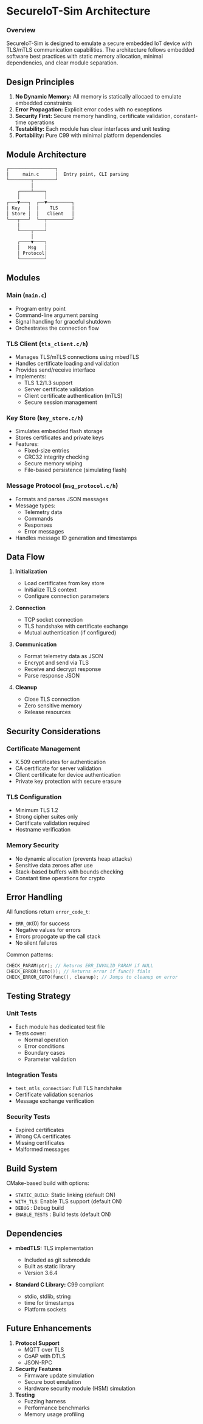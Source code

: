 # SecureIoT-Sim Architecture
### Overview
SecureIoT-Sim is designed to emulate a secure embedded IoT device with TLS/mTLS communication capabilities. The architecture follows embedded software best practices with static memory allocation, minimal dependencies, and clear module separation.

## Design Principles
1. **No Dynamic Memory:** All memory is statically allocaed to emulate embedded constraints
2. **Error Propagation:** Explicit error codes with no exceptions
3. **Security First:** Secure memory handling, certificate validation, constant-time operations
4. **Testability:** Each module has clear interfaces and unit testing
5. **Portability:** Pure C99 with minimal platform dependencies

## Module Architecture
```bash
┌─────────────────┐
│     main.c      │  Entry point, CLI parsing
└────────┬────────┘
         │
    ┌────┴────┐
    │         │
┌───▼───┐  ┌──▼─────────┐
│ Key   │  │    TLS     │
│ Store │  │   Client   │
└───┬───┘  └──┬─────────┘
    │         │
    └────┬────┘
         │
    ┌────▼────┐
    │   Msg   │
    │ Protocol│
    └─────────┘
```

## Modules
### Main (`main.c`)
* Program entry point
* Command-line argument parsing
* Signal handling for graceful shutdown
* Orchestrates the connection flow

### TLS Client (`tls_client.c/h`)
* Manages TLS/mTLS connections using mbedTLS
* Handles certificate loading and validation
* Provides send/receive interface
* Implements:
    * TLS 1.2/1.3 support
    * Server certificate validation
    * Client certificate authentication (mTLS)
    * Secure session management

### Key Store (`key_store.c/h`)
* Simulates embedded flash storage
* Stores certificates and private keys
* Features:
    * Fixed-size entries
    * CRC32 integrity checking
    * Secure memory wiping
    * File-based persistence (simulating flash)

### Message Protocol (`msg_protocol.c/h`)
* Formats and parses JSON messages
* Message types:
    * Telemetry data
    * Commands
    * Responses
    * Error messages
* Handles message ID generation and timestamps

## Data Flow
1. **Initialization**
    * Load certificates from key store
    * Initialize TLS context
    * Configure connection parameters
2. **Connection**
    * TCP socket connection
    * TLS handshake with certificate exchange
    * Mutual authentication (if configured)

3. **Communication**
    * Format telemetry data as JSON
    * Encrypt and send via TLS
    * Receive and decrypt response
    * Parse response JSON

4. **Cleanup**
    * Close TLS connection
    * Zero sensitive memory
    * Release resources

## Security Considerations
### Certificate Management
* X.509 certificates for authentication
* CA certificate for server validation
* Client certificate for device authentication
* Private key protection with secure erasure

### TLS Configuration
* Minimum TLS 1.2
* Strong cipher suites only
* Certificate validation required
* Hostname verification

### Memory Security 
* No dynamic allocation (prevents heap attacks)
* Sensitive data zeroes after use
* Stack-based buffers with bounds checking
* Constant time operations for crypto

## Error Handling
All functions return `error_code_t`:
* `ERR_OK`(0) for success
* Negative values for errors
* Errors propogate up the call stack
* No silent failures

Common patterns:
```c
CHECK_PARAM(ptr); // Returns ERR_INVALID_PARAM if NULL
CHECK_ERROR(func()); // Returns error if func() fials
CHECK_ERROR_GOTO(func(), cleanup); // Jumps to cleanup on error
```

## Testing Strategy
### Unit Tests
* Each module has dedicated test file
* Tests cover:
    * Normal operation
    * Error conditions
    * Boundary cases
    * Parameter validation

### Integration Tests
* `test_mtls_connection`: Full TLS handshake
* Certificate validation scenarios
* Message exchange verification

### Security Tests
* Expired certificates
* Wrong CA certificates
* Missing certificates
* Malformed messages

## Build System
CMake-based build with options:
* `STATIC_BUILD`: Static linking (default ON)
* `WITH_TLS`: Enable TLS support (default ON)
* `DEBUG` : Debug build
* `ENABLE_TESTS` : Build tests (default ON)

## Dependencies
* **mbedTLS:** TLS implementation
    * Included as git submodule
    * Built as static library
    * Version 3.6.4

* **Standard C Library:** C99 compliant
    * stdio, stdlib, string
    * time for timestamps
    * Platform sockets

## Future Enhancements
1. **Protocol Support**
    * MQTT over TLS
    * CoAP with DTLS
    * JSON-RPC
2. **Security Features**
    * Firmware update simulation
    * Secure boot emulation
    * Hardware security module (HSM) simulation
3. **Testing**
    * Fuzzing harness
    * Performance benchmarks
    * Memory usage profiling